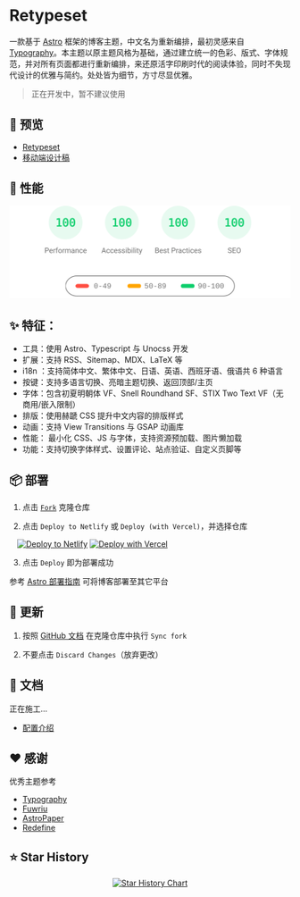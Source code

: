 # Retypeset

一款基于 [Astro](https://astro.build/) 框架的博客主题，中文名为重新编排，最初灵感来自 [Typography](https://astro-theme-typography.vercel.app/)。本主题以原主题风格为基础，通过建立统一的色彩、版式、字体规范，并对所有页面都进行重新编排，来还原活字印刷时代的阅读体验，同时不失现代设计的优雅与简约。处处皆为细节，方寸尽显优雅。

> 正在开发中，暂不建议使用

## 🔎 预览

- [Retypeset](https://retypeset.radishzz.cc/)
- [移动端设计稿](https://mastergo.com/file/151079538766773?fileOpenFrom=home&page_id=M&source=link_share&shareId=151079538766773)

## 🚀 性能

<p align="center">
  <a href="https://pagespeed.web.dev/analysis?url=https%3A%2F%2Fretypeset.radishzz.cc%2F">
    <img width="710" alt="Retypeset Lighthouse Score" src=Retypeset-lighthouse-score.svg>
  <a>
</p>

## ✨ 特征：

- 工具：使用 Astro、Typescript 与 Unocss 开发
- 扩展：支持 RSS、Sitemap、MDX、LaTeX 等
- i18n ：支持简体中文、繁体中文、日语、英语、西班牙语、俄语共 6 种语言
- 按键：支持多语言切换、亮暗主题切换、返回顶部/主页
- 字体：包含初夏明朝体 VF、Snell Roundhand SF、STIX Two Text VF（无商用/嵌入限制）
- 排版：使用赫蹏 CSS 提升中文内容的排版样式
- 动画：支持 View Transitions 与 GSAP 动画库
- 性能： 最小化 CSS、JS 与字体，支持资源预加载、图片懒加载
- 功能：支持切换字体样式、设置评论、站点验证、自定义页脚等

## 📦 部署

1. 点击 [`Fork`](https://github.com/radishzzz/astro-theme-retypeset/fork) 克隆仓库

2. 点击 `Deploy to Netlify` 或 `Deploy (with Vercel)`，并选择仓库

&emsp;[![Deploy to Netlify](https://www.netlify.com/img/deploy/button.svg)](https://app.netlify.com/start)
[![Deploy with Vercel](https://vercel.com/button)](https://vercel.com/new)

3. 点击 `Deploy` 即为部署成功

参考 [Astro 部署指南](https://docs.astro.build/zh-cn/guides/deploy/) 可将博客部署至其它平台

## 🔄  更新

1. 按照 [GitHub 文档](https://docs.github.com/zh/pull-requests/collaborating-with-pull-requests/working-with-forks/syncing-a-fork) 在克隆仓库中执行 `Sync fork`

2. 不要点击 `Discard Changes`（放弃更改）

## 📄 文档

正在施工...

- [配置介绍](https://github.com/radishzzz/astro-theme-retypeset/blob/master/src/config.ts)

## ❤️ 感谢

优秀主题参考

- [Typography](https://astro-theme-typography.vercel.app/)
- [Fuwriu](https://github.com/saicaca/fuwari)
- [AstroPaper](https://github.com/satnaing/astro-paper)
- [Redefine](https://github.com/EvanNotFound/hexo-theme-redefine)

## ⭐ Star History

<p align="center">
<a href="https://star-history.com/#radishzzz/astro-theme-retypeset&Date">
  <picture>
    <source media="(prefers-color-scheme: dark)" srcset="https://api.star-history.com/svg?repos=radishzzz/astro-theme-retypeset&type=Date&theme=dark" />
    <source media="(prefers-color-scheme: light)" srcset="https://api.star-history.com/svg?repos=radishzzz/astro-theme-retypeset&type=Date" />
    <img alt="Star History Chart" src="https://api.star-history.com/svg?repos=radishzzz/astro-theme-retypeset&type=Date" />
  </picture>
</p>
